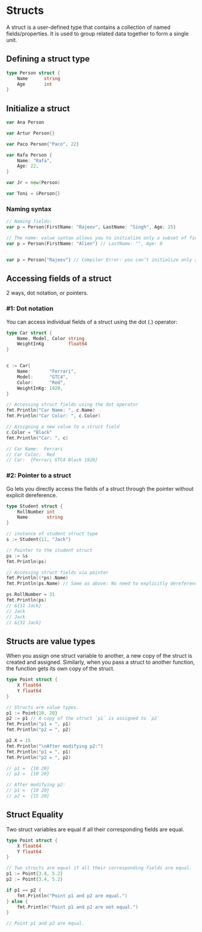 # Structs

A struct is a user-defined type that contains a collection of named fields/properties. It is used to group related data together to form a single unit.

## Defining a struct type

```go
type Person struct {
	Name      string
	Age       int
}
```

## Initialize a struct

```go
var Ana Person

var Artur Person{}

var Paco Person{"Paco", 22}

var Rafa Person {
	Name: "Rafa",
	Age: 22,
}

var Jr = new(Person)

var Toni = &Person{}
```

### Naming syntax

```go
// Naming fields:
var p = Person{FirstName: "Rajeev", LastName: "Singh", Age: 25}

// The name: value syntax allows you to initialize only a subset of fields.
var p = Person{FirstName: "Alien"} // LastName: "", Age: 0


var p = Person{"Rajeev"} // Compiler Error: you can’t initialize only a subset of fields with the above syntax
```

## Accessing fields of a struct

2 ways, dot notation, or pointers.

### #1: Dot notation

You can access individual fields of a struct using the dot (.) operator:

```go
type Car struct {
	Name, Model, Color string
	WeightInKg         float64
}


c := Car{
	Name:       "Ferrari",
	Model:      "GTC4",
	Color:      "Red",
	WeightInKg: 1920,
}

// Accessing struct fields using the dot operator
fmt.Println("Car Name: ", c.Name)
fmt.Println("Car Color: ", c.Color)

// Assigning a new value to a struct field
c.Color = "Black"
fmt.Println("Car: ", c)

// Car Name:  Ferrari
// Car Color:  Red
// Car:  {Ferrari GTC4 Black 1920}
```

### #2: Pointer to a struct

Go lets you directly access the fields of a struct through the pointer without explicit dereference.

```go
type Student struct {
	RollNumber int
	Name       string
}

// instance of student struct type
s := Student{11, "Jack"}

// Pointer to the student struct
ps := &s
fmt.Println(ps)

// Accessing struct fields via pointer
fmt.Println((*ps).Name)
fmt.Println(ps.Name) // Same as above: No need to explicitly dereference the pointer

ps.RollNumber = 31
fmt.Println(ps)
// &{11 Jack}
// Jack
// Jack
// &{31 Jack}
```

## Structs are value types

When you assign one struct variable to another, a new copy of the struct is created and assigned. Similarly, when you pass a struct to another function, the function gets its own copy of the struct.

```go
type Point struct {
	X float64
	Y float64
}

// Structs are value types.
p1 := Point{10, 20}
p2 := p1 // A copy of the struct `p1` is assigned to `p2`
fmt.Println("p1 = ", p1)
fmt.Println("p2 = ", p2)

p2.X = 15
fmt.Println("\nAfter modifying p2:")
fmt.Println("p1 = ", p1)
fmt.Println("p2 = ", p2)

// p1 =  {10 20}
// p2 =  {10 20}

// After modifying p2:
// p1 =  {10 20}
// p2 =  {15 20}
```

## Struct Equality

Two struct variables are equal if all their corresponding fields are equal.

```go
type Point struct {
	X float64
	Y float64
}

// Two structs are equal if all their corresponding fields are equal.
p1 := Point{3.4, 5.2}
p2 := Point{3.4, 5.2}

if p1 == p2 {
	fmt.Println("Point p1 and p2 are equal.")
} else {
	fmt.Println("Point p1 and p2 are not equal.")
}

// Point p1 and p2 are equal.
```
